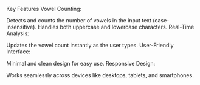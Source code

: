 Key Features
Vowel Counting:

Detects and counts the number of vowels in the input text (case-insensitive).
Handles both uppercase and lowercase characters.
Real-Time Analysis:

Updates the vowel count instantly as the user types.
User-Friendly Interface:

Minimal and clean design for easy use.
Responsive Design:

Works seamlessly across devices like desktops, tablets, and smartphones.
